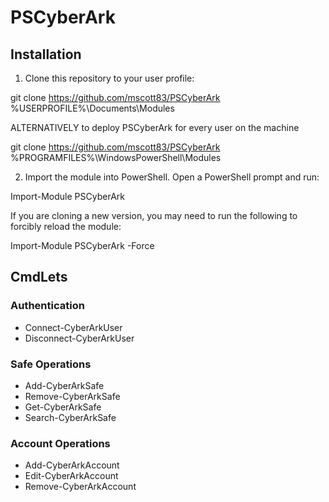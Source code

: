 # PSCyberArk

## Installation

1. Clone this repository to your user profile:

git clone https://github.com/mscott83/PSCyberArk %USERPROFILE%\Documents\Modules

ALTERNATIVELY to deploy PSCyberArk for every user on the machine

git clone https://github.com/mscott83/PSCyberArk %PROGRAMFILES%\WindowsPowerShell\Modules

2. Import the module into PowerShell. Open a PowerShell prompt and run:

Import-Module PSCyberArk

If you are cloning a new version, you may need to run the following to forcibly reload the module:

Import-Module PSCyberArk -Force

## CmdLets

### Authentication
* Connect-CyberArkUser
* Disconnect-CyberArkUser

### Safe Operations
* Add-CyberArkSafe
* Remove-CyberArkSafe
* Get-CyberArkSafe
* Search-CyberArkSafe

### Account Operations
* Add-CyberArkAccount
* Edit-CyberArkAccount
* Remove-CyberArkAccount
